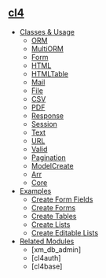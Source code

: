 ## [cl4]()
- [Classes & Usage](classes)
    - [ORM](orm)
    - [MultiORM](multiorm)
    - [Form](form)
    - [HTML](html)
    - [HTMLTable](htmltable)
    - [Mail](mail)
    - [File](file)
    - [CSV](csv)
    - [PDF](pdf)
    - [Response](form)
    - [Session](form)
    - [Text](form)
    - [URL](form)
    - [Valid](form)
    - [Pagination](pagination)
    - [ModelCreate](modelcreate)
    - [Arr](arr)
    - [Core](core)
- [Examples](examples)
    - [Create Form Fields](examples/fields)
    - [Create Forms](examples/forms)
    - [Create Tables](examples/tables)
    - [Create Lists](examples/tables)
    - [Create Editable Lists](examples/tables)
- [Related Modules](related)
    - [xm_db_admin]
    - [cl4auth]
    - [cl4base]